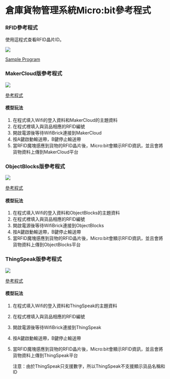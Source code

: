 # 倉庫貨物管理系統Micro:bit參考程式

### RFID參考程式

使用這程式查看RFID晶片ID。

![](https://kittenbothk.readthedocs.io/en/latest/\_images/rfid\_code.png)

[Sample Program](https://makecode.microbit.org/\_7mTPaUfz5FLd)

### MakerCloud版參考程式

![](https://kittenbothk.readthedocs.io/en/latest/\_images/code\_makercloud.png)

[參考程式](https://makecode.microbit.org/\_Ef8DP8gCThfX)

#### 模型玩法

1. 在程式填入Wifi的登入資料和MakerCloud的主題資料
2. 在程式裡填入與貨品相應的RFID編號
3. 開啟電源後等待WifiBrick連接到MakerCloud
4. 按A鍵啟動輸送帶，B鍵停止輸送帶
5. 當RFID魔塊感應到貨物的RFID晶片後，Micro:bit會顯示RFID資訊，並且會將貨物資料上傳到MakerCloud平台

### ObjectBlocks版參考程式

![](https://kittenbothk.readthedocs.io/en/latest/\_images/code\_objectblocks.png)

[參考程式](https://makecode.microbit.org/\_9UHYyzdWJM0E)

#### 模型玩法

1. 在程式填入Wifi的登入資料和ObjectBlocks的主題資料
2. 在程式裡填入與貨品相應的RFID編號
3. 開啟電源後等待WifiBrick連接到ObjectBlocks
4. 按A鍵啟動輸送帶，B鍵停止輸送帶
5. 當RFID魔塊感應到貨物的RFID晶片後，Micro:bit會顯示RFID資訊，並且會將貨物資料上傳到ObjectBlocks平台

### ThingSpeak版參考程式

![](https://kittenbothk.readthedocs.io/en/latest/\_images/code\_thingspeak.png)

[參考程式](https://makecode.microbit.org/\_RU8DYRgbm1os)

#### 模型玩法

1. 在程式填入Wifi的登入資料和ThingSpeak的主題資料
2. 在程式裡填入與貨品相應的RFID編號
3. 開啟電源後等待WifiBrick連接到ThingSpeak
4. 按A鍵啟動輸送帶，B鍵停止輸送帶
5.  當RFID魔塊感應到貨物的RFID晶片後，Micro:bit會顯示RFID資訊，並且會將貨物資料上傳到ThingSpeak平台

    注意：由於ThingSpeak只支援數字，所以ThingSpeak不支援顯示貨品名稱和ID
